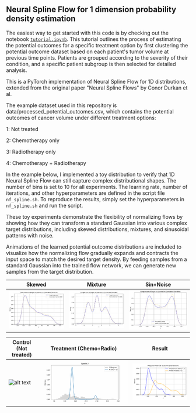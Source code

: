 ## Neural Spline Flow for 1 dimension probability density estimation


The easiest way to get started with this code is by checking out the notebook [`tutorial.ipynb`](https://github.com/Jeong-Eul/NeuralSplineFlow-1D/blob/main/tutorial.ipynb). This tutorial outlines the process of estimating the potential outcomes for a specific treatment option by first clustering the potential outcome dataset based on each patient's tumor volume at previous time points. Patients are grouped according to the severity of their condition, and a specific patient subgroup is then selected for detailed analysis.  

This is a PyTorch implementation of Neural Spline Flow for 1D distributions, extended from the original paper "Neural Spline Flows" by Conor Durkan et al.  

The example dataset used in this repository is data/processed_potential_outcomes.csv, which contains the potential outcomes of cancer volume under different treatment options:  

1: Not treated  

2: Chemotherapy only  

3: Radiotherapy only  

4: Chemotherapy + Radiotherapy  

In the example below, I implemented a toy distribution to verify that 1D Neural Spline Flow can still capture complex distributional shapes. The number of bins is set to 10 for all experiments. The learning rate, number of iterations, and other hyperparameters are defined in the script file `nf_spline.sh`.
To reproduce the results, simply set the hyperparameters in `nf_spline.sh` and run the script.  

These toy experiments demonstrate the flexibility of normalizing flows by showing how they can transform a standard Gaussian into various complex target distributions, including skewed distributions, mixtures, and sinusoidal patterns with noise.

Animations of the learned potential outcome distributions are included to visualize how the normalizing flow gradually expands and contracts the input space to match the desired target density. By feeding samples from a standard Gaussian into the trained flow network, we can generate new samples from the target distribution.


| Skewed | Mixture | Sin+Noise |
|--------------|-------------------|-----------|
|     ![alt text](https://github.com/Jeong-Eul/NeuralSplineFlow-1D/blob/main/img/skewed_distribution.jpg "Density $skewed$") |![alt text](https://github.com/Jeong-Eul/NeuralSplineFlow-1D/blob/main/img/Mixture_gaussian.jpg "Density $mixture$") | ![alt text](https://github.com/Jeong-Eul/NeuralSplineFlow-1D/blob/main/img/sinnoise.jpg "Density $sinnoise$")      |
  

| Control (Not treated) | Treatment (Chemo+Radio) | Result |
|--------------|-------------------|-----------|
|     ![alt text](https://github.com/Jeong-Eul/NeuralSplineFlow-1D/blob/main/code/gifs/Cancer_po_treatment_1_cluster_2.gif "Density $skewed$") |![alt text](https://github.com/Jeong-Eul/NeuralSplineFlow-1D/blob/main/code/gifs/Cancer_po_treatment_4_cluster_2.gif "Density $mixture$")                |     ![alt text](https://github.com/Jeong-Eul/NeuralSplineFlow-1D/blob/main/code/Cancer_PO_distribution/po_treatment_4_cluster_2_marginal_distribution/marginal_distribution.png "Density $sinnoise$")      |
  
